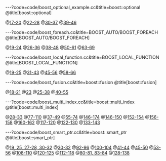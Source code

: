 ---?code=code/boost_optional_example.cc&title=boost::optional
@title[boost::optional]

@[17-20](1.使用不可能存在的值)
@[22-28](2.使用单独的boost值标记)
@[30-37](3.使用boost::optional)
@[39-46](boost::optional用法)

---?code=code/boost_foreach.cc&title=BOOST_AUTO/BOOST_FOREACH
@title[BOOST_AUTO/BOOST_FOREACH]

@[19-24](遍历std::vector)
@[26-36](遍历std::map)
@[38-48](统一的遍历方式)
@[50-61](BOOST_AUTO和BOOST_FOREACH结合)
@[63-69](C++11)

---?code=code/boost_local_function.cc&title=BOOST_LOCAL_FUNCTION
@title[BOOST_LOCAL_FUNCTION]

@[19-25](结构定义)
@[31-43](普通排序方式)
@[45-56](通过boost::bind绑定排序)
@[58-66](通过BOOST_LOCAL_FUNCTION排序)

---?code=code/boost_fusion.cc&title=boost::fusion
@title[boost::fusion]

@[18-21](结构定义)
@[23](生成元数据)
@[25-38](基础使用)
@[40-55](进阶用法)

---?code=code/boost_multi_index.cc&title=boost::multi_index
@title[boost::multi_index]

@[28-33](结构定义)
@[77-110](普通实现内部结构)
@[37-49](Add方法)
@[55-74](区间查找)
@[146-174](boost::multi_index实现)
@[146-150](tags)
@[152-154](ordered_unique)
@[156-158](hashed_unique)
@[160-162](hashed_unique)
@[117-120](Add方法)
@[122-130](区间查找)
@[133-143](排名查找)

---?code=code/boost_smart_ptr.cc&title=boost::smart_ptr
@title[boost::smart_ptr]

@[19, 25, 27-28, 30-32](智能指针定义)
@[30-32](boost::shared_ptr)
@[92-96](循环引用导致无法释放)
@[100-104](使用weak_ptr打破循环引用)
@[41-44](判断持有的对象是否已经析构)
@[45-50](从weak_ptr获得对象的shared_ptr)
@[53-56](更方便的使用方式)
@[108-110](测试对象)
@[120-125](错误的实现)
@[112-118](正确的实现)
@[80-81, 83-84](成员函数返回当前对象的智能指针)
@[128-138](scoped_ptr约束指针生命周期)
